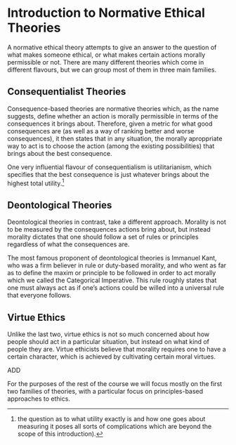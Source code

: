 # Introduction to Normative Ethical Theories

A normative ethical theory attempts to give an answer to the question of what makes someone ethical, or what makes certain actions morally permissible or not. 
There are many different theories which come in different flavours, but we can group most of them in three main families. 

## Consequentialist Theories
Consequence-based theories are normative theories which, as the name suggests, define whether an action is morally permissible in terms of the consequences it brings about. 
Therefore, given a metric for what good consequences are (as well as a way of ranking better and worse  consequences), it then states that in any situation, the morally aproppriate way to act is to choose the action (among the existing possibilities) that brings about the best consequence.

One very influential flavour of consequentialism is utilitarianism, which specifies that the best consequence is just whatever brings about the highest total utility.[^utility]
[^utility]: the question as to what utility exactly is and how one goes about measuring it poses all sorts of complications which are beyond the scope of this introduction).

## Deontological Theories

Deontological theories in contrast, take a different approach. Morality is not to be measured by the consequences actions bring about, but instead morality dictates that one should follow a set of rules or principles regardless of what the consequences are.

The most famous proponent of deontological theories is Immanuel Kant, who was a firm believer in rule or duty-based morality, and who went as far as to define the maxim or principle to be followed in order to act morally which we called the Categorical Imperative. This rule roughly states that one must always act as if one’s actions could be willed into a universal rule that everyone follows.

## Virtue Ethics

Unlike the last two, virtue ethics is not so much concerned about how people should act in a particular situation, but instead on what kind of people they are. Virtue ethicists believe that morality requires one to have a certain character, which is achieved by cultivating certain moral virtues.

ADD

For the purposes of the rest of the course we will focus mostly on the first two families of theories, with a particular focus on principles-based approaches to ethics.
